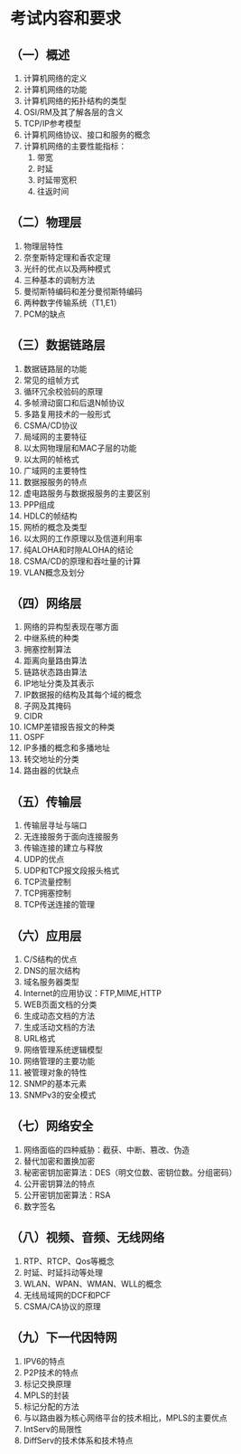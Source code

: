 # 考试内容和要求

## （一）概述

1. 计算机网络的定义
2. 计算机网络的功能
3. 计算机网络的拓扑结构的类型
4. OSI/RM及其了解各层的含义
5. TCP/IP参考模型
6. 计算机网络协议、接口和服务的概念
7. 计算机网络的主要性能指标：
   1. 带宽
   2. 时延
   3. 时延带宽积
   4. 往返时间



## （二）物理层

1. 物理层特性
2. 奈奎斯特定理和香农定理
3. 光纤的优点以及两种模式
4. 三种基本的调制方法
5. 曼彻斯特编码和差分曼彻斯特编码
6. 两种数字传输系统（T1,E1）
7. PCM的缺点



## （三）数据链路层

1. 数据链路层的功能
2. 常见的组帧方式
3. 循环冗余校验码的原理
4. 多帧滑动窗口和后退N帧协议
5. 多路复用技术的一般形式
6. CSMA/CD协议
7. 局域网的主要特征
8. 以太网物理层和MAC子层的功能
9. 以太网的帧格式
10. 广域网的主要特性
11. 数据报服务的特点
12. 虚电路服务与数据报服务的主要区别
13. PPP组成
14. HDLC的帧结构
15. 网桥的概念及类型
16. 以太网的工作原理以及信道利用率
17. 纯ALOHA和时隙ALOHA的结论
18. CSMA/CD的原理和吞吐量的计算
19. VLAN概念及划分



## （四）网络层

1. 网络的异构型表现在哪方面
2. 中继系统的种类
3. 拥塞控制算法
4. 距离向量路由算法
5. 链路状态路由算法
6. IP地址分类及其表示
7. IP数据报的结构及其每个域的概念
8. 子网及其掩码
9. CIDR
10. ICMP差错报告报文的种类
11. OSPF
12. IP多播的概念和多播地址
13. 转交地址的分类
14. 路由器的优缺点



## （五）传输层

1. 传输层寻址与端口
2. 无连接服务于面向连接服务
3. 传输连接的建立与释放
4. UDP的优点
5. UDP和TCP报文段报头格式
6. TCP流量控制
7. TCP拥塞控制
8. TCP传送连接的管理



## （六）应用层

1. C/S结构的优点
2. DNS的层次结构
3. 域名服务器类型
4. Internet的应用协议：FTP,MIME,HTTP
5. WEB页面文档的分类
6. 生成动态文档的方法
7. 生成活动文档的方法
8. URL格式
9. 网络管理系统逻辑模型
10. 网络管理的主要功能
11. 被管理对象的特性
12. SNMP的基本元素
13. SNMPv3的安全模式



## （七）网络安全

1. 网络面临的四种威胁：截获、中断、篡改、伪造
2. 替代加密和置换加密
3. 秘密密钥加密算法：DES（明文位数、密钥位数。分组密码）
4. 公开密钥算法的特点
5. 公开密钥加密算法：RSA
6. 数字签名



## （八）视频、音频、无线网络

1. RTP、RTCP、Qos等概念
2. 时延、时延抖动等处理
3. WLAN、WPAN、WMAN、WLL的概念
4. 无线局域网的DCF和PCF
5. CSMA/CA协议的原理



## （九）下一代因特网

1. IPV6的特点
2. P2P技术的特点
3. 标记交换原理
4. MPLS的封装
5. 标记分配的方法
6. 与以路由器为核心网络平台的技术相比，MPLS的主要优点
7. IntServ的局限性
8. DiffServ的技术体系和技术特点





